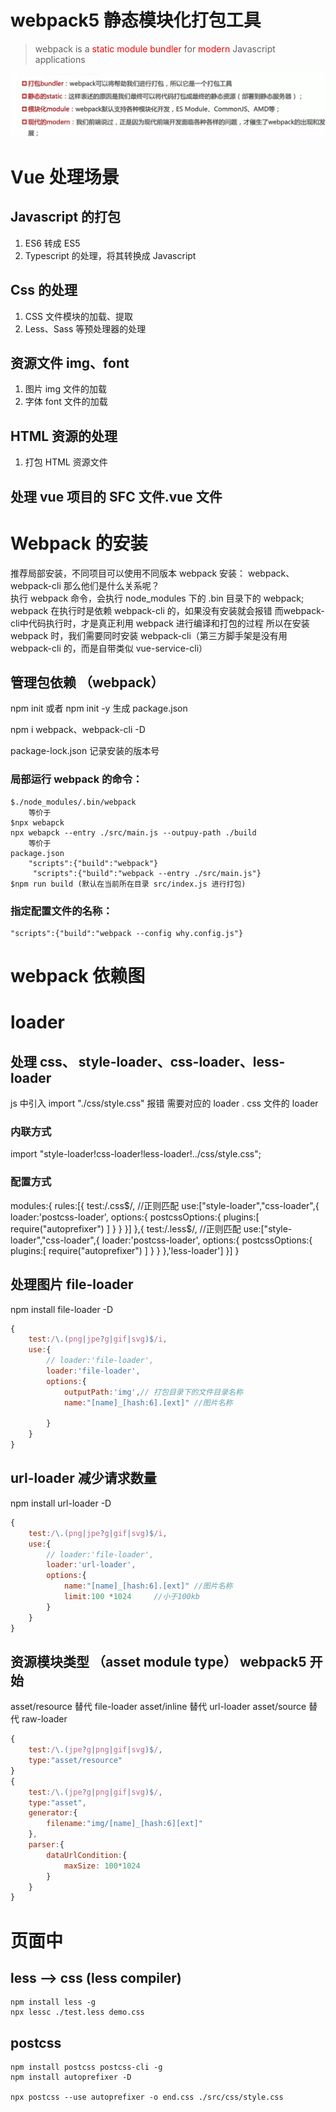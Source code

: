 # webpack5 静态模块化打包工具

> webpack is a <font color="red">static module bundler </font>for <font color="red">modern</font> Javascript applications

![拆解](webpack.png)


# Vue 处理场景
 ## Javascript 的打包
 1. ES6 转成 ES5
 2. Typescript 的处理，将其转换成 Javascript

 ## Css 的处理
 1. CSS 文件模块的加载、提取
 2. Less、Sass 等预处理器的处理

 ## 资源文件 img、font
1. 图片 img 文件的加载
2. 字体 font 文件的加载

## HTML 资源的处理
1. 打包 HTML 资源文件


## 处理 vue 项目的 SFC 文件.vue 文件  



# Webpack 的安装
推荐局部安装，不同项目可以使用不同版本
webpack 安装： webpack、webpack-cli
那么他们是什么关系呢？  
执行 webpack 命令，会执行 node_modules 下的 .bin 目录下的 webpack;
webpack 在执行时是依赖 webpack-cli 的，如果没有安装就会报错
而webpack-cli中代码执行时，才是真正利用 webpack 进行编译和打包的过程
所以在安装 webpack 时，我们需要同时安装 webpack-cli（第三方脚手架是没有用 webpack-cli 的，而是自带类似 vue-service-cli）


## 管理包依赖 （webpack）
npm init 或者 npm init -y 生成 package.json

npm i  webpack、webpack-cli -D

package-lock.json 记录安装的版本号

### 局部运行 webpack 的命令：
```
$./node_modules/.bin/webpack
    等价于
$npx webapck 
npx webapck --entry ./src/main.js --outpuy-path ./build
    等价于
package.json
    "scripts":{"build":"webpack"}
     "scripts":{"build":"webpack --entry ./src/main.js"}
$npm run build (默认在当前所在目录 src/index.js 进行打包)

```

### 指定配置文件的名称：
    "scripts":{"build":"webpack --config why.config.js"}
  

# webpack 依赖图

# loader


## 处理 css、 style-loader、css-loader、less-loader
js 中引入 import "./css/style.css" 报错
    需要对应的 loader 
   . css 文件的 loader

### 内联方式
import "style-loader!css-loader!less-loader!../css/style.css";

 ### 配置方式
modules:{
    rules:[{
        test:/\.css$/, //正则匹配
        <!-- 从右往左执行 -->
        use:["style-loader","css-loader",{
            loader:'postcss-loader',
            options:{
                postcssOptions:{
                    plugins:[
                        require("autoprefixer")
                    ]
                }
            }
        }]
    },{
        test:/\.less$/, //正则匹配
        <!-- 从右往左执行 -->
        use:["style-loader","css-loader",{
            loader:'postcss-loader',
            options:{
                postcssOptions:{
                    plugins:[
                        require("autoprefixer")
                    ]
                }
            }
        },'less-loader']
    }]
}



## 处理图片 file-loader
npm install file-loader -D

```js
{
    test:/\.(png|jpe?g|gif|svg)$/i,
    use:{
        // loader:'file-loader',
        loader:'file-loader',
        options:{
            outputPath:'img',// 打包目录下的文件目录名称
            name:"[name]_[hash:6].[ext]" //图片名称 
    
        }
    }
}
```

## url-loader 减少请求数量
npm install url-loader -D
```js
{
    test:/\.(png|jpe?g|gif|svg)$/i,
    use:{
        // loader:'file-loader',
        loader:'url-loader',
        options:{
            name:"[name]_[hash:6].[ext]" //图片名称 
            limit:100 *1024     //小于100kb
        }
    }
}
```

## 资源模块类型 （asset module type） webpack5 开始
<!-- 不需要安装loader -->
asset/resource 替代 file-loader
asset/inline   替代 url-loader
asset/source   替代 raw-loader
```js
{
    test:/\.(jpe?g|png|gif|svg)$/,
    type:"asset/resource"
}
{
    test:/\.(jpe?g|png|gif|svg)$/,
    type:"asset",
    generator:{
        filename:"img/[name]_[hash:6][ext]"
    },
    parser:{
        dataUrlCondition:{
            maxSize: 100*1024
        }
    }
}

```



# 页面中  
## less --> css  (less compiler)   
```
npm install less -g
npx lessc ./test.less demo.css
```

## postcss
```
npm install postcss postcss-cli -g
npm install autoprefixer -D

npx postcss --use autoprefixer -o end.css ./src/css/style.css
```



